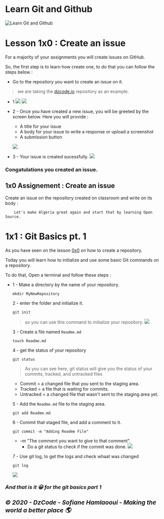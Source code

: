 # Learn Git and Github
![Learn Git and Github](https://i.imgur.com/bk9Cvuv.png)

# Lesson 1x0 : Create an issue

For a majority of your assignments you will create issues on GitHub.

So, the first step is to learn how create one, to do that you can follow the steps below :

-   Go to the repository you want to create an issue on it.

>   we are taking the [dzcode.io](https://github.com/dzcode-io/dzcode.io) repository as an example.

-   1 ![](https://i.imgur.com/IGTpRPX.png) ![](https://i.imgur.com/kDU7m5T.png)

-   2 - Once you have created a new issue, you will be greeted by the screen below. Here you will provide : 

    - A title for your issue
    - A body for your issue to write a response or upload a screenshot
    - A submission button

    ![](https://i.imgur.com/mM7NMdn.png)
-   3 - Your issue is created sucessfully.
    ![](https://i.imgur.com/yKhCA16.png)

<h3><b>Congatulations you created an issue.</b></h3>

## 1x0 Assignement : Create an issue

Create an issue on the repository created on classroom and write on its body :

```
    Let's make Algeria great again and start that by learning Open Source.
```

# 1x1 : Git Basics pt. 1

As you have seen on the lesson [0x0](lessons/0x0-HelloWorld/HelloWorld.md) on how to create a repository.

Today you will learn how to initialize and use some basic Git commands on a repository.

To do that, Open a terminal and follow these steps : 

-   1 - Make a directory by the name of your repository. 
    ```
    mkdir MyNewRepository
    ```

    2 - enter the folder and initialize it.
    ```
    git init
    ```
    >   so you can use this command to initialize your repository.
    ![](https://i.imgur.com/ex1ku4J.png)

    3 - Create a file named `Readme.md`
    ```
    touch Readme.md
    ```
    4 - get the status of your repository
    ```
    git status
    ```
    > As you can see here, git status will give you the status of your commits, tracked, and untracked files
    -   Commit = a changed file that you sent to the staging area.
    -   Tracked = a file that is waiting for commits.
    -   Untracked = a changed file that wasn't sent to the staging area yet.

    5 - Add the `Readme.md` file to the staging area.
    ```
    git add Readme.md
    ```
    6 - Commit that staged file, and add a comment to it.
    ```
    git commit -m "Adding Readme File"
    ```
    -   -m "The comment you want to give to that comment".
        -   Do a git status to check if the commit was done.
        ![](https://i.imgur.com/Dl3OC0Z.png)

    7 - Use git log, to get the logs and check whaat was changed
    ```
    git log
    ```
    ![](https://i.imgur.com/XUVOe74.png)

<h3><b><i> And that is it 😀 for the git basics part 1<h3><b><i> 

© 2020 - DzCode - Sofiane Hamlaooui - Making the world a better place 🌎 

